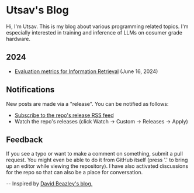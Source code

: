 # Utsav's Blog

Hi, I'm Utsav. This is my blog about various programming related topics. I'm especially interested in training and inference of LLMs on cosumer grade hardware.

## 2024

- [Evaluation metrics for Information Retrieval](https://github.com/kuutsav/blog/blob/main/2024/evaluation-metrics-for-information-retrieval.md) (June 16, 2024)

## Notifications

New posts are made via a "release".  You can be notified as follows:

* [Subscribe to the repo's release RSS feed](https://github.com/kuutsav/blog/releases.atom)
* Watch the repo's releases (click Watch -> Custom -> Releases -> Apply)

## Feedback

If you see a typo or want to make a comment on something, submit a pull request.  You might even be able to do it from GitHub itself (press '.' to bring up an editor while viewing the repository).
I have also activated discussions for the repo so that can also be a place for conversation.

-- Inspired by [David Beazley's blog.](https://github.com/dabeaz/blog)
